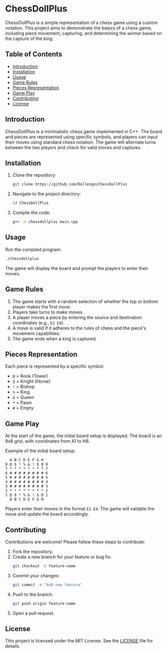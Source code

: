# ChessDollPlus

ChessDollPlus is a simple representation of a chess game using a custom notation. This project aims to demonstrate the basics of a chess game, including piece movement, capturing, and determining the winner based on the capture of the king.

## Table of Contents

- [Introduction](#introduction)
- [Installation](#installation)
- [Usage](#usage)
- [Game Rules](#game-rules)
- [Pieces Representation](#pieces-representation)
- [Game Play](#game-play)
- [Contributing](#contributing)
- [License](#license)

## Introduction

ChessDollPlus is a minimalistic chess game implemented in C++. The board and pieces are represented using specific symbols, and players can input their moves using standard chess notation. The game will alternate turns between the two players and check for valid moves and captures.

## Installation

1. Clone the repository:
    ```bash
    git clone https://github.com/Dollengo/ChessDollPlus
    ```
2. Navigate to the project directory:
    ```bash
    cd ChessDollPlus
    ```
3. Compile the code:
    ```bash
    g++ -o chessdollplus main.cpp
    ```

## Usage

Run the compiled program:
```bash
./chessdollplus
```
The game will display the board and prompt the players to enter their moves.

## Game Rules

1. The game starts with a random selection of whether the top or bottom player makes the first move.
2. Players take turns to make moves.
3. A player moves a piece by entering the source and destination coordinates (e.g., `E2 E4`).
4. A move is valid if it adheres to the rules of chess and the piece's movement capabilities.
5. The game ends when a king is captured.

## Pieces Representation

Each piece is represented by a specific symbol:
- `@` = Rook (Tower)
- `$` = Knight (Horse)
- `!` = Bishop
- `%` = King
- `&` = Queen
- `*` = Pawn
- `#` = Empty

## Game Play

At the start of the game, the initial board setup is displayed. The board is an 8x8 grid, with coordinates from A1 to H8.

Example of the initial board setup:
```
  A B C D E F G H
8 @ $ ! % & ! $ @ 8
7 * * * * * * * * 7
6 # # # # # # # # 6
5 # # # # # # # # 5
4 # # # # # # # # 4
3 # # # # # # # # 3
2 * * * * * * * * 2
1 @ $ ! % & ! $ @ 1
  A B C D E F G H
```

Players enter their moves in the format `E2 E4`. The game will validate the move and update the board accordingly.

## Contributing

Contributions are welcome! Please follow these steps to contribute:
1. Fork the repository.
2. Create a new branch for your feature or bug fix:
    ```bash
    git checkout -b feature-name
    ```
3. Commit your changes:
    ```bash
    git commit -m "Add new feature"
    ```
4. Push to the branch:
    ```bash
    git push origin feature-name
    ```
5. Open a pull request.

## License

This project is licensed under the MIT License. See the [LICENSE](LICENSE) file for details.
```
